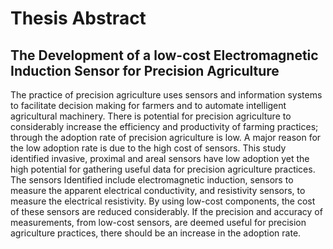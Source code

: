 # Thesis Abstract

## The Development of a low-cost Electromagnetic Induction Sensor for Precision Agriculture

The practice of precision agriculture uses sensors and information systems to facilitate decision making for farmers and to automate intelligent agricultural machinery. There is potential for precision agriculture to considerably increase the efficiency and productivity of farming practices; through the adoption rate of precision agriculture is low. A major reason for the low adoption rate is due to the high cost of sensors. This study identified invasive, proximal and areal sensors have low adoption yet the high potential for gathering useful data for precision agriculture practices. The sensors Identified include electromagnetic induction, sensors to measure the apparent electrical conductivity, and resistivity sensors, to measure the electrical resistivity. By using low-cost components, the cost of these sensors are reduced considerably. If the precision and accuracy of measurements, from low-cost sensors, are deemed useful for precision agriculture practices, there should be an increase in the adoption rate.
